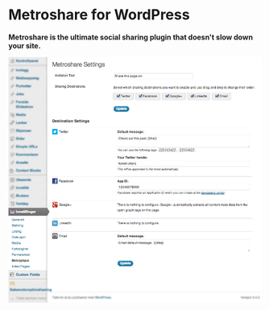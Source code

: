# Metroshare for WordPress

**Metroshare is the ultimate social sharing plugin that doesn't slow down your site.**

![Screenshot of Metroshare plugin](screenshot-1.png)
